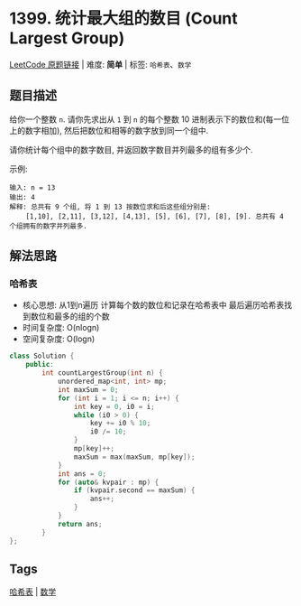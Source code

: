 # 1399. 统计最大组的数目 (Count Largest Group)

[LeetCode 原题链接](https://leetcode.cn/problems/count-largest-group/) | 难度: **简单** | 标签: `哈希表`、`数学`

## 题目描述

给你一个整数 `n`. 请你先求出从 `1` 到 `n` 的每个整数 10 进制表示下的数位和(每一位上的数字相加), 然后把数位和相等的数字放到同一个组中.

请你统计每个组中的数字数目, 并返回数字数目并列最多的组有多少个.

示例:

```plaintext
输入: n = 13
输出: 4
解释: 总共有 9 个组, 将 1 到 13 按数位求和后这些组分别是:
    [1,10], [2,11], [3,12], [4,13], [5], [6], [7], [8], [9]. 总共有 4 个组拥有的数字并列最多.
```

## 解法思路

### 哈希表

- 核心思想: 从1到n遍历 计算每个数的数位和记录在哈希表中 最后遍历哈希表找到数位和最多的组的个数
- 时间复杂度: O(nlogn)
- 空间复杂度: O(logn)

```cpp
class Solution {
    public:
        int countLargestGroup(int n) {
            unordered_map<int, int> mp;
            int maxSum = 0;
            for (int i = 1; i <= n; i++) {
                int key = 0, i0 = i;
                while (i0 > 0) {
                    key += i0 % 10;
                    i0 /= 10;
                }
                mp[key]++;
                maxSum = max(maxSum, mp[key]);
            }
            int ans = 0;
            for (auto& kvpair : mp) {
                if (kvpair.second == maxSum) {
                    ans++;
                }
            }
            return ans;
        }
};
```

## Tags

[哈希表](/tags/hash-table.md) | [数学](/tags/math.md)
